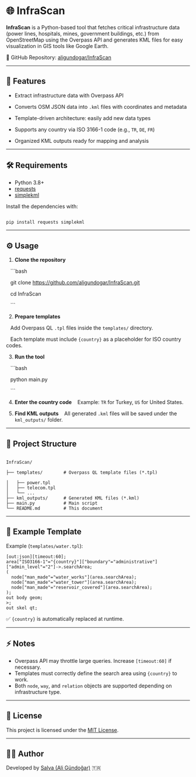 # 🌐 InfraScan

**InfraScan** is a Python-based tool that fetches critical infrastructure data (power lines, hospitals, mines, government buildings, etc.) from OpenStreetMap using the Overpass API and generates KML files for easy visualization in GIS tools like Google Earth.

🔗 GitHub Repository: [aligundogar/InfraScan](https://github.com/aligundogar/InfraScan.git)

---

## 🚀 Features

- Extract infrastructure data with Overpass API

- Converts OSM JSON data into `.kml` files with coordinates and metadata

- Template-driven architecture: easily add new data types

- Supports any country via ISO 3166-1 code (e.g., `TR`, `DE`, `FR`)

- Organized KML outputs ready for mapping and analysis

---
## 🛠️ Requirements

- Python 3.8+
- [requests](https://pypi.org/project/requests/)
- [simplekml](https://pypi.org/project/SimpleKML/)

Install the dependencies with:

  ```bash

pip install requests simplekml

  ```
  
---
## ⚙️ Usage

1. **Clone the repository**

   ```bash

   git clone https://github.com/aligundogar/InfraScan.git

   cd InfraScan

   ```

2. **Prepare templates**

   Add Overpass QL `.tpl` files inside the `templates/` directory.  

   Each template must include `{country}` as a placeholder for ISO country codes.

3. **Run the tool**

   ```bash

   python main.py

   ```

4. **Enter the country code**
   Example: `TR` for Turkey, `US` for United States.

5. **Find KML outputs**
   All generated `.kml` files will be saved under the `kml_outputs/` folder.

---
## 📂 Project Structure

```

InfraScan/

├── templates/        # Overpass QL template files (*.tpl)

│   ├── power.tpl
│   ├── telecom.tpl
│   └── ...
├── kml_outputs/      # Generated KML files (*.kml)
├── main.py           # Main script
└── README.md         # This document

```
  
---
## 📄 Example Template
Example (`templates/water.tpl`):

```tpl
[out:json][timeout:60];
area["ISO3166-1"="{country}"]["boundary"="administrative"]["admin_level"="2"]->.searchArea;
(
  node["man_made"="water_works"](area.searchArea);
  node["man_made"="water_tower"](area.searchArea);
  node["man_made"="reservoir_covered"](area.searchArea);
);
out body geom;
>;
out skel qt;

```

✅ `{country}` is automatically replaced at runtime.  

---
## ⚡ Notes

- Overpass API may throttle large queries. Increase `[timeout:60]` if necessary.
- Templates must correctly define the search area using `{country}` to work.
- Both `node`, `way`, and `relation` objects are supported depending on infrastructure type.

---
## 📄 License

This project is licensed under the [MIT License](LICENSE).

---
## 👨‍💻 Author

Developed by [Salva (Ali Gündoğar)](https://github.com/aligundogar) 🇹🇷
